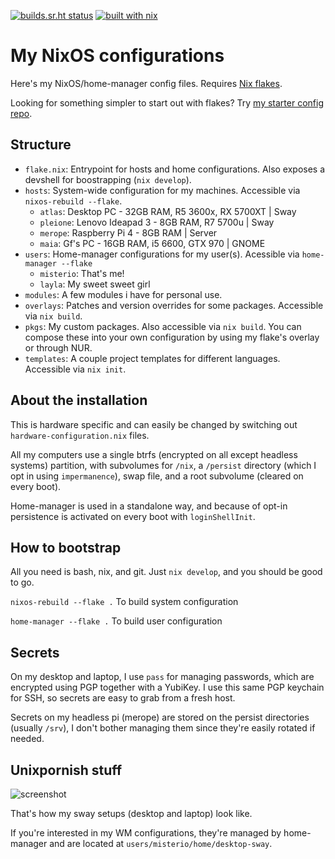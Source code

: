 [![builds.sr.ht status](https://builds.sr.ht/~misterio/nix-config.svg)](https://builds.sr.ht/~misterio/nix-config)
[![built with nix](https://img.shields.io/static/v1?logo=nixos&logoColor=white&label=&message=Built%20with%20Nix&color=41439a)](https://builtwithnix.org)

# My NixOS configurations

Here's my NixOS/home-manager config files. Requires [Nix flakes](https://wiki.nixos.org/wiki/Flakes).

Looking for something simpler to start out with flakes? Try [my starter config repo](https://github.com/Misterio77/nix-starter-config).

## Structure
- `flake.nix`: Entrypoint for hosts and home configurations. Also exposes a devshell for boostrapping (`nix develop`).
- `hosts`: System-wide configuration for my machines. Accessible via `nixos-rebuild --flake`.
  - `atlas`: Desktop PC - 32GB RAM, R5 3600x, RX 5700XT | Sway
  - `pleione`: Lenovo Ideapad 3 - 8GB RAM, R7 5700u | Sway
  - `merope`: Raspberry Pi 4 - 8GB RAM | Server
  - `maia`: Gf's PC - 16GB RAM, i5 6600, GTX 970 | GNOME
- `users`: Home-manager configurations for my user(s). Acessible via `home-manager --flake`
  - `misterio`: That's me!
  - `layla`: My sweet sweet girl
- `modules`: A few modules i have for personal use.
- `overlays`: Patches and version overrides for some packages. Accessible via `nix build`.
- `pkgs`: My custom packages. Also accessible via `nix build`. You can compose these into your own configuration by using my flake's overlay or through NUR.
- `templates`: A couple project templates for different languages. Accessible via `nix init`.


## About the installation
This is hardware specific and can easily be changed by switching out `hardware-configuration.nix` files.

All my computers use a single btrfs (encrypted on all except headless systems) partition, with subvolumes for `/nix`, a `/persist` directory (which I opt in using `impermanence`), swap file, and a root subvolume (cleared on every boot).

Home-manager is used in a standalone way, and because of opt-in persistence is activated on every boot with `loginShellInit`.


## How to bootstrap

All you need is bash, nix, and git. Just `nix develop`, and you should be good to go.

`nixos-rebuild --flake .` To build system configuration

`home-manager --flake .` To build user configuration

## Secrets

On my desktop and laptop, I use `pass` for managing passwords, which are encrypted using PGP together with a YubiKey. I use this same PGP keychain for SSH, so secrets are easy to grab from a fresh host.

Secrets on my headless pi (merope) are stored on the persist directories (usually `/srv`), I don't bother managing them since they're easily rotated if needed.

## Unixpornish stuff
![screenshot](https://preview.redd.it/q8z05dsvrvb81.png?width=960&crop=smart&auto=webp&s=d66264a468c0ca194cc8cbb2ab80829eea7921a7)

That's how my sway setups (desktop and laptop) look like.

If you're interested in my WM configurations, they're managed by home-manager and are located at `users/misterio/home/desktop-sway`.
